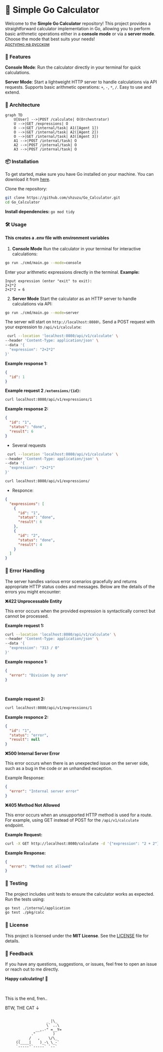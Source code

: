 # 🧮 Simple Go Calculator

Welcome to the **Simple Go Calculator** repository! This project provides a straightforward calculator implementation in Go, allowing you to perform basic arithmetic operations either in a **console mode** or via a **server mode**. Choose the mode that best suits your needs! \
[доступно на русском](./docs/READMERUS.md)

### 🚀 **Features**

**Console Mode**: Run the calculator directly in your terminal for quick calculations.

**Server Mode**: Start a lightweight HTTP server to handle calculations via API requests.
Supports basic arithmetic operations: `+`, `-`, `*`, `/`.
Easy to use and extend.

### 🧱 Architecture

```mermaid
graph TD
    U[User] -->|POST /calculate| O(Orchestrator)
    U -->|GET /expressions| O
    O -->|GET /internal/task| A1([Agent 1])
    O -->|GET /internal/task| A2([Agent 2])
    O -->|GET /internal/task| A3([Agent 3])
    A1 -->|POST /internal/task| O
    A2 -->|POST /internal/task| O
    A3 -->|POST /internal/task| O
```

### 📦 **Installation**

To get started, make sure you have Go installed on your machine. You can download it from [here](https://golang.org/dl/).

Clone the repository:

```bash
git clone https://github.com/shzuzu/Go_Calculator.git
cd Go_Calculator
```
**Install dependencies:**
`go mod tidy`

### 🛠️ **Usage**

#### This creates a .env file with environment variables

1. **Console Mode**
   Run the calculator in your terminal for interactive calculations:

```bash
go run ./cmd/main.go --mode=console
```


Enter your arithmetic expressions directly in the terminal.
**Example:**

```
Input expression (enter "exit" to exit):
2+2*2
2+2*2 = 6
```

2. **Server Mode**
   Start the calculator as an HTTP server to handle calculations via API:

```bash
go run ./cmd/main.go --mode=server
```

The server will start on `http://localhost:8080\`.
Send a POST request with your expression to `/api/v1/calculate`:

```bash
 curl --location 'localhost:8080/api/v1/calculate' \
--header 'Content-Type: application/json' \
--data '{
  "expression": "2+2*2"
}'
```

**Example response 1:**

```json
{
  "id": 1
}
```

**Example request 2 `/extensions/{id}`:**

```bash
curl localhost:8080/api/v1/expressions/1
```

**Example response 2:**

```json
{
  "id": "1",
  "status": "done",
  "result": 6
}
```

- Several requests

```bash
 curl --location 'localhost:8080/api/v1/calculate' \
--header 'Content-Type: application/json' \
--data '{
  "expression": "2+2*1"
}'
```

```bash
curl localhost:8080/api/v1/expressions/
```

- Responce:

```json
{
  "expressions": [
    {
      "id": "1",
      "status": "done",
      "result": 6
    },
    {
      "id": "2",
      "status": "done",
      "result": 4
    }
  ]
}
```

### 🚨 **Error Handling**

The server handles various error scenarios gracefully and returns appropriate HTTP status codes and messages. Below are the details of the errors you might encounter:

**❌422 Unprocessable Entity**

This error occurs when the provided expression is syntactically correct but cannot be processed.

**Example request 1:**

```bash
curl --location 'localhost:8080/api/v1/calculate' \
--header 'Content-Type: application/json' \
--data '{
  "expression": "313 / 0"
}'
```

**Example responce 1:**

```json
{
  "error": "Division by zero"
}
```

##

\
**Example request 2:**

```bash
curl localhost:8080/api/v1/expressions/1
```

**Example responce 2:**

```json
{
  "id": "1",
  "status": "error",
  "result": null
}
```

**❌500 Internal Server Error**

This error occurs when there is an unexpected issue on the server side, such as a bug in the code or an unhandled exception.

Example Response:

```json
{
  "error": "Internal server error"
}
```

**❌405 Method Not Allowed**

This error occurs when an unsupported HTTP method is used for a route. For example, using GET instead of POST for the `/api/v1/calculate` endpoint.

**Example Request:**

```bash
curl -X GET http://localhost:8080/calculate -d '{"expression": "2 + 2"}'

```

**Example Response:**

```json
{
  "error": "Method not allowed"
}
```

### 🧪 **Testing**

The project includes unit tests to ensure the calculator works as expected. Run the tests using:

```bash
go test ./internal/application
go test ./pkg/calc
```

### 📜 **License**

This project is licensed under the **MIT License**. See the [LICENSE](./LICENSE) file for details.

### 💬 **Feedback**

If you have any questions, suggestions, or issues, feel free to open an issue or reach out to me directly.

**Happy calculating!** 🎉

\
\
This is the end, fren..

BTW, THE CAT ↓

```

                   _ |\_
                   \` ..\
              __,.-" =__Y=
            ."        )
      _    /   ,    \/\_
     ((____|    )_-\ \_-`
     `-----'`-----` `--`

```
